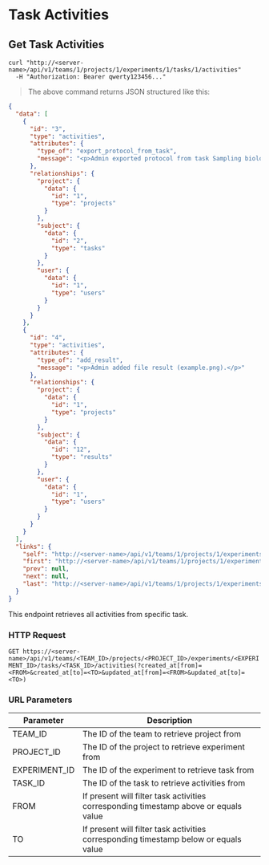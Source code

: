 # Task Activities

## Get Task Activities

```shell
curl "http://<server-name>/api/v1/teams/1/projects/1/experiments/1/tasks/1/activities"
  -H "Authorization: Bearer qwerty123456..."
```

> The above command returns JSON structured like this:

```json
{
  "data": [
    {
      "id": "3",
      "type": "activities",
      "attributes": {
        "type_of": "export_protocol_from_task",
        "message": "<p>Admin exported protocol from task Sampling biological material</p>"
      },
      "relationships": {
        "project": {
          "data": {
            "id": "1",
            "type": "projects"
          }
        },
        "subject": {
          "data": {
            "id": "2",
            "type": "tasks"
          }
        },
        "user": {
          "data": {
            "id": "1",
            "type": "users"
          }
        }
      }
    },
    {
      "id": "4",
      "type": "activities",
      "attributes": {
        "type_of": "add_result",
        "message": "<p>Admin added file result (example.png).</p>"
      },
      "relationships": {
        "project": {
          "data": {
            "id": "1",
            "type": "projects"
          }
        },
        "subject": {
          "data": {
            "id": "12",
            "type": "results"
          }
        },
        "user": {
          "data": {
            "id": "1",
            "type": "users"
          }
        }
      }
    }
  ],
  "links": {
    "self": "http://<server-name>/api/v1/teams/1/projects/1/experiments/1/tasks/1/activities?page%5Bnumber%5D=1&page%5Bsize%5D=10",
    "first": "http://<server-name>/api/v1/teams/1/projects/1/experiments/1/tasks/1/activities?page%5Bnumber%5D=1&page%5Bsize%5D=10",
    "prev": null,
    "next": null,
    "last": "http://<server-name>/api/v1/teams/1/projects/1/experiments/1/tasks/1/activities?page%5Bnumber%5D=1&page%5Bsize%5D=10"
  }
}
```

This endpoint retrieves all activities from specific task.

### HTTP Request

`GET https://<server-name>/api/v1/teams/<TEAM_ID>/projects/<PROJECT_ID>/experiments/<EXPERIMENT_ID>/tasks/<TASK_ID>/activities(?created_at[from]=<FROM>&created_at[to]=<TO>&updated_at[from]=<FROM>&updated_at[to]=<TO>)`

### URL Parameters

| Parameter     | Description                                                                          |
| ------------- | ------------------------------------------------------------------------------------ |
| TEAM_ID       | The ID of the team to retrieve project from                                          |
| PROJECT_ID    | The ID of the project to retrieve experiment from                                    |
| EXPERIMENT_ID | The ID of the experiment to retrieve task from                                       |
| TASK_ID       | The ID of the task to retrieve activities from                                       |
| FROM          | If present will filter task activities corresponding timestamp above or equals value |
| TO            | If present will filter task activities corresponding timestamp below or equals value |
